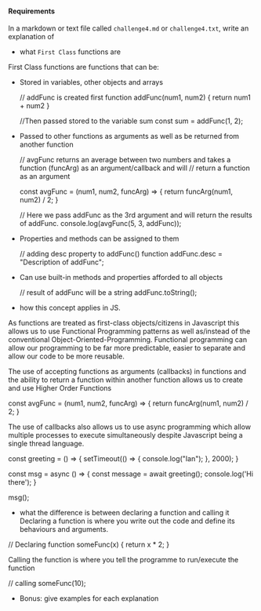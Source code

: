 #### Requirements
In a markdown or text file called `challenge4.md` or `challenge4.txt`, write an explanation of
- what `First Class` functions are


 First Class functions are functions that can be:


 - Stored in variables, other objects and arrays


   // addFunc is created first
   function addFunc(num1, num2) {
     return num1 + num2
   }


   //Then passed stored to the variable sum
   const sum = addFunc(1, 2);


 - Passed to other functions as arguments as well as be returned from another function


   // avgFunc returns an average between two numbers and takes a function (funcArg) as an argument/callback and will
   // return a function as an argument


   const avgFunc = (num1, num2, funcArg) => {
     return funcArg(num1, num2) / 2;
   }


   // Here we pass addFunc as the 3rd argument and will return the results of addFunc.
   console.log(avgFunc(5, 3, addFunc));


 - Properties and methods can be assigned to them


   // adding desc property to addFunc() function
   addFunc.desc = "Description of addFunc";


 - Can use built-in methods and properties afforded to all objects


   // result of addFunc will be a string
   addFunc.toString();






- how this concept applies in JS.


 As functions are treated as first-class objects/citizens in Javascript this allows us to use Functional Programming patterns as well as/instead of the conventional Object-Oriented-Programming.  Functional programming can allow our programming to be far more predictable, easier to separate and allow our code to be more reusable.


 The use of accepting functions as arguments (callbacks) in functions and the ability to return a function within another function allows us to create and use Higher Order Functions


 const avgFunc = (num1, num2, funcArg) => {
     return funcArg(num1, num2) / 2;
   }


 The use of callbacks also allows us to use async programming which allow multiple processes to execute simultaneously despite Javascript being a single thread language.


 const greeting = () => {
   setTimeout(() => {
     console.log("Ian");
   }, 2000);
 }


 const msg = async () => {
   const message = await greeting();
   console.log('Hi there');
 }


 msg();


- what the difference is between declaring a function and calling it
 Declaring a function is where you write out the code and define its behaviours and arguments.


 // Declaring
 function someFunc(x) {
   return x * 2;
 }


 Calling the function is where you tell the programme to run/execute the function


 // calling
 someFunc(10);




- Bonus: give examples for each explanation

